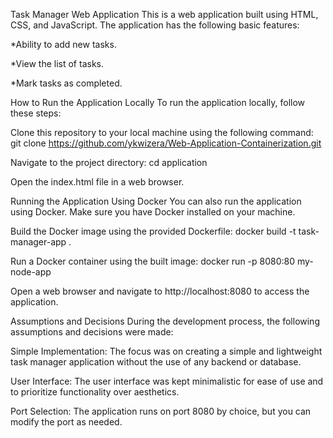 Task Manager Web Application
This is a web application built using HTML, CSS, and JavaScript. The application has the following basic features:

*Ability to add new tasks.

*View the list of tasks.

*Mark tasks as completed.

How to Run the Application Locally
To run the application locally, follow these steps:

Clone this repository to your local machine using the following command: git clone https://github.com/ykwizera/Web-Application-Containerization.git

Navigate to the project directory: cd application

Open the index.html file in a web browser.

Running the Application Using Docker
You can also run the application using Docker. Make sure you have Docker installed on your machine.

Build the Docker image using the provided Dockerfile: docker build -t task-manager-app .

Run a Docker container using the built image: docker run -p 8080:80 my-node-app

Open a web browser and navigate to http://localhost:8080 to access the application.

Assumptions and Decisions
During the development process, the following assumptions and decisions were made:

Simple Implementation: The focus was on creating a simple and lightweight task manager application without the use of any backend or database.

User Interface: The user interface was kept minimalistic for ease of use and to prioritize functionality over aesthetics.

Port Selection: The application runs on port 8080 by choice, but you can modify the port as needed.
